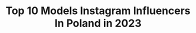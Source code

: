 ---
title: Top 10 Models Instagram Influencers In Poland in 2023
description: >-
  Find top models Instagram influencers in Poland in 2023. Most popular hashtags: #model #makeup #photoshoot #blonde.
platform: Instagram
hits: 1172
text_top: Identify the best Instagram accounts on inBeat.
text_bottom: Our search engine has 1172 Instagram influencers like this in Poland for you to connect with.
profiles:
  - username: "kasiawuczko"
    fullname: >-
      Kasia Wuczko
    bio: >-
      🌍Poland 📍Wrocław 🎭 AST Wrocław (The National Academy of Theatre Arts) 🎥📸 VANILLA MODELS 🎼🎵🎶
    location: "Poland"
    followers: 12154
    engagement: 1729
    commentsToLikes: 0.064881
    id: ck5bxay0dndcl0i11a2cv8emj
    verified: false
    hashtags: "#yourvisiongallery, #portraits, #bnw, #fashionphotographer"
  - username: "evii.pl"
    fullname: >-
      Evelina
    bio: >-
      👩🏼‍💼Language Coach 🍀Professional Optimist 💙Trying to make a difference 🧘🏼‍♀️🌿🐛🥦 #mountainlover🗻 #model #poledancer
    location: "Poland"
    followers: 8420
    engagement: 1174
    commentsToLikes: 0.099373
    id: ck8t7c3y5g9zy0j78nxsv372k
    verified: false
    hashtags: "#chorwacja, #croatia, #niedziela, #croatie"
  - username: "roksana_szajkowska"
    fullname: >-
      𝑹𝑶𝑿𝑰
    bio: >-
      OFFICIAL ACCOUNT Polish model 🇵🇱🇺🇸🇩🇪🇫🇷🇬🇧 coperation/ business 📩roksanaszajkowskacollab@gmail.com #model #influencer
    location: "Poland"
    followers: 45893
    engagement: 1078
    commentsToLikes: 0.032163
    id: ck0uelyxvlo9b0i19cgccxixy
    verified: false
    hashtags: "#roksanaszajkowska, #greeneyes, #blondehair, #instamood"
  - username: "de_mona.zielinska"
    fullname: >-
      Monika Zielińska
    bio: >-
      🇵🇱 173cm 🎥GryMałżeńskie-s6, odc.56 talented: model, photomodel, stylist, actress, presenter, dancer, makeup for yourself too 😉cooperation? DM->✉️
    location: "Poland"
    followers: 20447
    engagement: 579
    commentsToLikes: 0.099021
    id: ck8t6h08xdln80j7870pypv83
    verified: false
    hashtags: "#modelka, #szczecin, #warszawa, #pi"
  - username: "renata_molenda"
    fullname: >-
      Renata Molenda Official💎
    bio: >-
      DM📥 #tvpresenter #model #actress 📸🎥🎬🎤Master of IER 👩‍🎓Pięknem Kobiety jest jej klasa i wdzięk, a jej największą siłą niezależność i własne zdanie⚔️
    location: "Poland"
    followers: 22017
    engagement: 566
    commentsToLikes: 0.063793
    id: ck9we4ty4ilio0j78d3l9oun7
    verified: false
    hashtags: "#beauty, #hairstyle, #eyes, #natural"
  - username: "ewalubert"
    fullname: >-
      FitMama Ewa Lubert
    bio: >-
      Fitness Model 🤸🏼‍♂️ Personal trainer 💪 @lubertypomagaja ❤️ 📩lubertewa@gmail.com
    location: "Poland"
    followers: 29450
    engagement: 426
    commentsToLikes: 0.145165
    id: ck0u7uyjd5q190i19o1q7rnkm
    verified: false
    hashtags: "#makeup, #fit, #body, #shoes"
  - username: "niciachel99"
    fullname: >-
      N I K O L A
    bio: >-
      Makeup artist and model Półfinalistka @miss.polonia 2020
    location: "Poland"
    followers: 25078
    engagement: 954
    commentsToLikes: 0.029518
    id: ck8tdq0wx4cl70j78bqs21v1m
    verified: false
    hashtags: "#model, #summer, #beach, #summervibes"
  - username: "natalia.pigula"
    fullname: >-
      Natalia Piguła
    bio: >-
      🌸 Model & Engineer 🇵🇱 Łódź, Poland 👑 Miss @missziemilodzkiej 2019 👑 I Wice @miss.polski 2019 👠 Model @newstage_models
    location: "Poland"
    followers: 9430
    engagement: 1252
    commentsToLikes: 0.053366
    id: ck5c9snjec1l40i11b9ucuwuw
    verified: false
    hashtags: "#longhair, #view, #vacation, #self"
  - username: "biernatagata"
    fullname: >-
      MISS WORLD POLAND 2018👑
    bio: >-
      👑 MISS POLONIA 2017 👑 MISS WORLD Poland 2018 🇵🇱 💪🏻 Fit Freak 💃🏻 Dancer 👸🏻 Model @olimp_nutrition_pl @adidaswomen @etam agatabiernat@misspolonia.com.pl
    location: "Poland"
    followers: 86418
    engagement: 264
    commentsToLikes: 0.044928
    id: ck0udl13djf8y0i196fnwovvx
    verified: true
    hashtags: "#biernat, #sport, #photomodel, #paris"
  - username: "edyta_zajac"
    fullname: >-
      Edyta Zając
    bio: >-
      International model mother agency: @mc2telaviv 🇵🇱 @uncovermodelswarsaw 📍 contact: agnieszka@uncovermodels.com PRManager @filipmecner
    location: "Poland"
    followers: 130970
    engagement: 474
    commentsToLikes: 0.030200
    id: ck0w5uuwf5jiq0i19u9j8dxsg
    verified: true
    hashtags: "#strajkkobiet, #backstage, #comingsoon, #mybodymychoice"
---